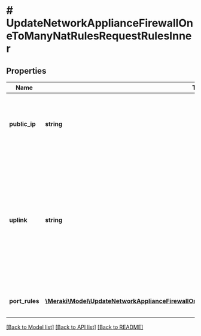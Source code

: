 # # UpdateNetworkApplianceFirewallOneToManyNatRulesRequestRulesInner

## Properties

Name | Type | Description | Notes
------------ | ------------- | ------------- | -------------
**public_ip** | **string** | The IP address that will be used to access the internal resource from the WAN |
**uplink** | **string** | The physical WAN interface on which the traffic will arrive, formatted as &#39;internetN&#39; where N is an integer representing a valid uplink for the network&#39;s appliance |
**port_rules** | [**\Meraki\Model\UpdateNetworkApplianceFirewallOneToManyNatRulesRequestRulesInnerPortRulesInner[]**](UpdateNetworkApplianceFirewallOneToManyNatRulesRequestRulesInnerPortRulesInner.md) | An array of associated forwarding rules |

[[Back to Model list]](../../README.md#models) [[Back to API list]](../../README.md#endpoints) [[Back to README]](../../README.md)
